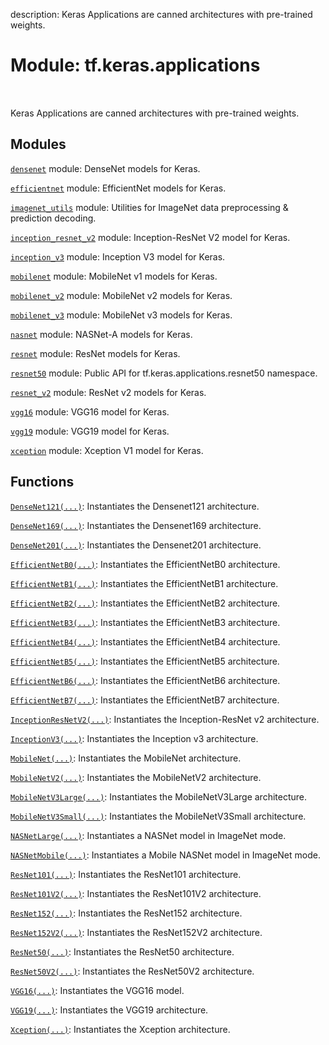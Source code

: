 description: Keras Applications are canned architectures with pre-trained weights.

<div itemscope itemtype="http://developers.google.com/ReferenceObject">
<meta itemprop="name" content="tf.keras.applications" />
<meta itemprop="path" content="Stable" />
</div>

# Module: tf.keras.applications

<!-- Insert buttons and diff -->

<table class="tfo-notebook-buttons tfo-api nocontent" align="left">

</table>



Keras Applications are canned architectures with pre-trained weights.



## Modules

[`densenet`](../../tf/keras/applications/densenet.md) module: DenseNet models for Keras.

[`efficientnet`](../../tf/keras/applications/efficientnet.md) module: EfficientNet models for Keras.

[`imagenet_utils`](../../tf/keras/applications/imagenet_utils.md) module: Utilities for ImageNet data preprocessing & prediction decoding.

[`inception_resnet_v2`](../../tf/keras/applications/inception_resnet_v2.md) module: Inception-ResNet V2 model for Keras.

[`inception_v3`](../../tf/keras/applications/inception_v3.md) module: Inception V3 model for Keras.

[`mobilenet`](../../tf/keras/applications/mobilenet.md) module: MobileNet v1 models for Keras.

[`mobilenet_v2`](../../tf/keras/applications/mobilenet_v2.md) module: MobileNet v2 models for Keras.

[`mobilenet_v3`](../../tf/keras/applications/mobilenet_v3.md) module: MobileNet v3 models for Keras.

[`nasnet`](../../tf/keras/applications/nasnet.md) module: NASNet-A models for Keras.

[`resnet`](../../tf/keras/applications/resnet.md) module: ResNet models for Keras.

[`resnet50`](../../tf/keras/applications/resnet50.md) module: Public API for tf.keras.applications.resnet50 namespace.

[`resnet_v2`](../../tf/keras/applications/resnet_v2.md) module: ResNet v2 models for Keras.

[`vgg16`](../../tf/keras/applications/vgg16.md) module: VGG16 model for Keras.

[`vgg19`](../../tf/keras/applications/vgg19.md) module: VGG19 model for Keras.

[`xception`](../../tf/keras/applications/xception.md) module: Xception V1 model for Keras.

## Functions

[`DenseNet121(...)`](../../tf/keras/applications/DenseNet121.md): Instantiates the Densenet121 architecture.

[`DenseNet169(...)`](../../tf/keras/applications/DenseNet169.md): Instantiates the Densenet169 architecture.

[`DenseNet201(...)`](../../tf/keras/applications/DenseNet201.md): Instantiates the Densenet201 architecture.

[`EfficientNetB0(...)`](../../tf/keras/applications/EfficientNetB0.md): Instantiates the EfficientNetB0 architecture.

[`EfficientNetB1(...)`](../../tf/keras/applications/EfficientNetB1.md): Instantiates the EfficientNetB1 architecture.

[`EfficientNetB2(...)`](../../tf/keras/applications/EfficientNetB2.md): Instantiates the EfficientNetB2 architecture.

[`EfficientNetB3(...)`](../../tf/keras/applications/EfficientNetB3.md): Instantiates the EfficientNetB3 architecture.

[`EfficientNetB4(...)`](../../tf/keras/applications/EfficientNetB4.md): Instantiates the EfficientNetB4 architecture.

[`EfficientNetB5(...)`](../../tf/keras/applications/EfficientNetB5.md): Instantiates the EfficientNetB5 architecture.

[`EfficientNetB6(...)`](../../tf/keras/applications/EfficientNetB6.md): Instantiates the EfficientNetB6 architecture.

[`EfficientNetB7(...)`](../../tf/keras/applications/EfficientNetB7.md): Instantiates the EfficientNetB7 architecture.

[`InceptionResNetV2(...)`](../../tf/keras/applications/InceptionResNetV2.md): Instantiates the Inception-ResNet v2 architecture.

[`InceptionV3(...)`](../../tf/keras/applications/InceptionV3.md): Instantiates the Inception v3 architecture.

[`MobileNet(...)`](../../tf/keras/applications/MobileNet.md): Instantiates the MobileNet architecture.

[`MobileNetV2(...)`](../../tf/keras/applications/MobileNetV2.md): Instantiates the MobileNetV2 architecture.

[`MobileNetV3Large(...)`](../../tf/keras/applications/MobileNetV3Large.md): Instantiates the MobileNetV3Large architecture.

[`MobileNetV3Small(...)`](../../tf/keras/applications/MobileNetV3Small.md): Instantiates the MobileNetV3Small architecture.

[`NASNetLarge(...)`](../../tf/keras/applications/NASNetLarge.md): Instantiates a NASNet model in ImageNet mode.

[`NASNetMobile(...)`](../../tf/keras/applications/NASNetMobile.md): Instantiates a Mobile NASNet model in ImageNet mode.

[`ResNet101(...)`](../../tf/keras/applications/ResNet101.md): Instantiates the ResNet101 architecture.

[`ResNet101V2(...)`](../../tf/keras/applications/ResNet101V2.md): Instantiates the ResNet101V2 architecture.

[`ResNet152(...)`](../../tf/keras/applications/ResNet152.md): Instantiates the ResNet152 architecture.

[`ResNet152V2(...)`](../../tf/keras/applications/ResNet152V2.md): Instantiates the ResNet152V2 architecture.

[`ResNet50(...)`](../../tf/keras/applications/ResNet50.md): Instantiates the ResNet50 architecture.

[`ResNet50V2(...)`](../../tf/keras/applications/ResNet50V2.md): Instantiates the ResNet50V2 architecture.

[`VGG16(...)`](../../tf/keras/applications/VGG16.md): Instantiates the VGG16 model.

[`VGG19(...)`](../../tf/keras/applications/VGG19.md): Instantiates the VGG19 architecture.

[`Xception(...)`](../../tf/keras/applications/Xception.md): Instantiates the Xception architecture.

